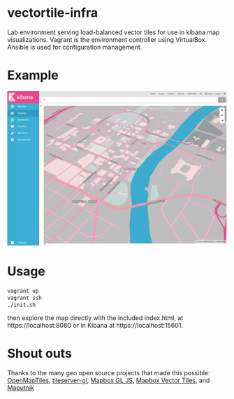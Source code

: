 # vectortile-infra
Lab environment serving load-balanced vector tiles for use in kibana map visualizations.
Vagrant is the environment controller using VirtualBox.
Ansible is used for configuration management.

# Example
![The vector map in Kibana](images/kibana.png)

# Usage
```
vagrant up
vagrant ssh
./init.sh
```
then explore the map directly with the included index.html, at https://localhost:8080 or in Kibana at https://localhost:15601.

# Shout outs
Thanks to the many geo open source projects that made this possible: [OpenMapTiles](https://github.com/openmaptiles), [tileserver-gl](https://github.com/klokantech/tileserver-gl), [Mapbox GL JS](https://www.mapbox.com/mapbox-gl-js/api/), [Mapbox Vector Tiles](https://www.mapbox.com/vector-tiles/specification/), and [Maputnik](https://github.com/maputnik/editor)
